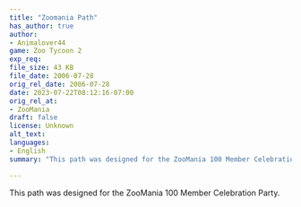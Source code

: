 ```yaml
---
title: "Zoomania Path"
has_author: true
author: 
- Animalover44
game: Zoo Tycoon 2
exp_req: 
file_size: 43 KB
file_date: 2006-07-28
orig_rel_date: 2006-07-28
date: 2023-07-22T08:12:16-07:00
orig_rel_at: 
- ZooMania
draft: false
license: Unknown
alt_text: 
languages:
- English
summary: "This path was designed for the ZooMania 100 Member Celebration Party."

---
```


This path was designed for the ZooMania 100 Member Celebration Party.